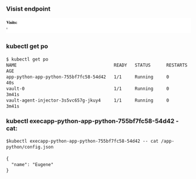 ### **Visist endpoint**
![visits endpoint](screenshots/visitsEndpoint.jpg)

### **kubectl get po**
```
$ kubectl get po
NAME                                     READY   STATUS      RESTARTS    AGE
app-python-app-python-755bf7fc58-54d42   1/1     Running     0           40s
vault-0                                  1/1     Running     0           3m41s
vault-agent-injector-3s5vc657g-jkuy4     1/1     Running     0           3m41s
```

### **kubectl execapp-python-app-python-755bf7fc58-54d42 - cat:**
```
$kubectl execapp-python-app-python-755bf7fc58-54d42 -- cat /app-python/config.json

{
  "name": "Eugene"
}
```
